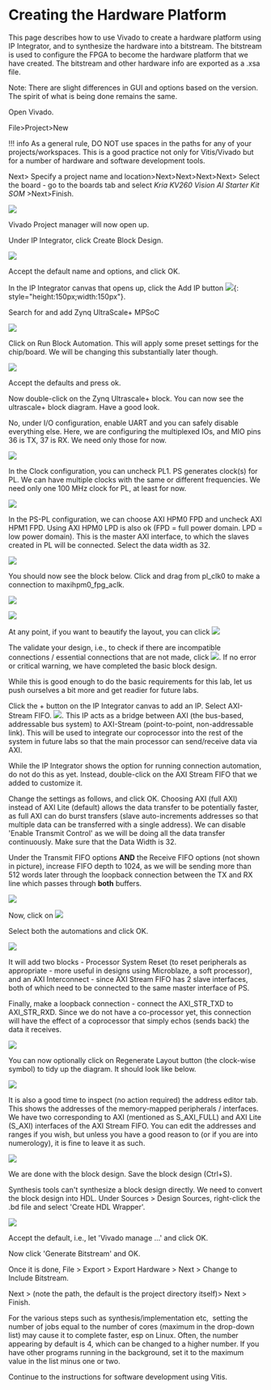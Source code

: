 # Creating the Hardware Platform

This page describes how to use Vivado to create a hardware platform using IP Integrator, and to synthesize the hardware into a bitstream. The bitstream is used to configure the FPGA to become the hardware platform that we have created. The bitstream and other hardware info are exported as a .xsa file.

Note: There are slight differences in GUI and options based on the version. The spirit of what is being done remains the same.

Open Vivado.

File>Project>New

!!! info
    As a general rule, DO NOT use spaces in the paths for any of your projects/workspaces. This is a good practice not only for Vitis/Vivado but for a number of hardware and software development tools.

Next> Specify a project name and location>Next>Next>Next>Next> Select the board - go to the boards tab and select _Kria KV260 Vision AI Starter Kit SOM_ >Next>Finish.

![](2_HW_Platform/image-53f27b35-da1e-4401-94f4-e1e6f0a6cd42.png)

Vivado Project manager will now open up.

Under IP Integrator, click Create Block Design.

![](2_HW_Platform/image-8b6fc968-dc4a-4a11-98e3-8709db5aea21.png)

Accept the default name and options, and click OK.

In the IP Integrator canvas that opens up, click the Add IP button ![](2_HW_Platform/image-720b68f3-683f-4172-8913-11078bf51624.png){: style="height:150px;width:150px"}.

Search for and add Zynq UltraScale+ MPSoC

![](2_HW_Platform/image-7e95ae81-c815-451a-b2a4-bd3e08512409.png)

Click on Run Block Automation. This will apply some preset settings for the chip/board. We will be changing this substantially later though.

![](2_HW_Platform/image-e3e81235-19d2-4727-93fd-ea15b0648f94.png)

Accept the defaults and press ok.

Now double-click on the Zynq Ultrascale+ block. You can now see the ultrascale+ block diagram. Have a good look.

No, under I/O configuration, enable UART and you can safely disable everything else. Here, we are configuring the multiplexed IOs, and MIO pins 36 is TX, 37 is RX. We need only those for now.

![](2_HW_Platform/image-1097b849-a084-4b21-beab-b69250623575.png)

In the Clock configuration, you can uncheck PL1. PS generates clock(s) for PL. We can have multiple clocks with the same or different frequencies. We need only one 100 MHz clock for PL, at least for now.

![](2_HW_Platform/image-51d05426-f83f-4968-9b88-77e1a381d58e.png)

In the PS-PL configuration, we can choose AXI HPM0 FPD and uncheck AXI HPM1 FPD. Using AXI HPM0 LPD is also ok (FPD = full power domain. LPD = low power domain). This is the master AXI interface, to which the slaves created in PL will be connected. Select the data width as 32.

![](2_HW_Platform/image-60ea203c-df1d-4b46-b97a-efed3e345936.png)

You should now see the block below. Click and drag from pl\_clk0 to make a connection to maxihpm0\_fpg\_aclk.

![](2_HW_Platform/image-92ca3ac3-516b-40af-8107-e9be6e077eca.png)

![](2_HW_Platform/image-29389a4d-2e5d-42f5-9cdc-8cf97d034d91.png)

At any point, if you want to beautify the layout, you can click ![](2_HW_Platform/image-f275af6d-6f12-4ca3-8dc8-3019a45c0fd3.png)

The validate your design, i.e., to check if there are incompatible connections / essential connections that are not made, click ![](2_HW_Platform/image-0f244179-cc3c-47cc-ac5f-3931d45460fc.png). If no error or critical warning, we have completed the basic block design.

While this is good enough to do the basic requirements for this lab, let us push ourselves a bit more and get readier for future labs.

Click the + button on the IP Integrator canvas to add an IP. Select AXI-Stream FIFO. ![](2_HW_Platform/image-7bf91aa5-2f4d-4cf5-ab81-a80f8805119e.png). This IP acts as a bridge between AXI (the bus-based, addressable bus system) to AXI-Stream (point-to-point, non-addressable link). This will be used to integrate our coprocessor into the rest of the system in future labs so that the main processor can send/receive data via AXI. 

While the IP Integrator shows the option for running connection automation, do not do this as yet. Instead, double-click on the AXI Stream FIFO that we added to customize it.

Change the settings as follows, and click OK. Choosing AXI (full AXI) instead of AXI Lite (default) allows the data transfer to be potentially faster, as full AXI can do burst transfers (slave auto-increments addresses so that multiple data can be transferred with a single address). We can disable 'Enable Transmit Control' as we will be doing all the data transfer continuously. Make sure that the Data Width is 32. 

Under the Transmit FIFO options **AND** the Receive FIFO options (not shown in picture), increase FIFO depth to 1024, as we will be sending more than 512 words later through the loopback connection between the TX and RX line which passes through **both** buffers.

![](2_HW_Platform/image-0eedde7a-d9bc-4c68-8686-509eaf919f54.png)

Now, click on ![](2_HW_Platform/image-0becaecd-02b6-4c5b-9082-9509979e895f.png)

Select both the automations and click OK. 

![](2_HW_Platform/image-202fd728-8df7-444b-be4f-b245ac9e0b98.png)

It will add two blocks - Processor System Reset (to reset peripherals as appropriate - more useful in designs using Microblaze, a soft processor), and an AXI Interconnect - since AXI Stream FIFO has 2 slave interfaces, both of which need to be connected to the same master interface of PS.

Finally, make a loopback connection - connect the AXI\_STR\_TXD to AXI\_STR\_RXD. Since we do not have a co-processor yet, this connection will have the effect of a coprocessor that simply echos (sends back) the data it receives.

![](2_HW_Platform/image-71e96a03-8315-4f5a-ad53-2fbf78e1d8da.png)

You can now optionally click on Regenerate Layout button (the clock-wise symbol) to tidy up the diagram. It should look like below.

![](2_HW_Platform/image-83ed6c64-ee32-4b4b-92c1-7270c79db2f3.png)

It is also a good time to inspect (no action required) the address editor tab. This shows the addresses of the memory-mapped peripherals / interfaces. We have two corresponding to AXI (mentioned as S\_AXI\_FULL) and AXI Lite (S\_AXI) interfaces of the AXI Stream FIFO. You can edit the addresses and ranges if you wish, but unless you have a good reason to (or if you are into numerology), it is fine to leave it as such.

![](2_HW_Platform/image-e365250c-832d-4c29-8c77-405d8cf5710e.png)

We are done with the block design. Save the block design (Ctrl+S).

Synthesis tools can't synthesize a block design directly. We need to convert the block design into HDL. Under Sources > Design Sources, right-click the .bd file and select 'Create HDL Wrapper'. 

![](2_HW_Platform/image-c898cdb2-83ba-495a-9b6d-4faad71d37ee.png)

Accept the default, i.e., let 'Vivado manage ...' and click OK.

Now click 'Generate Bitstream' and OK.

Once it is done, File > Export > Export Hardware > Next > Change to Include Bitstream.

Next > (note the path, the default is the project directory itself)> Next > Finish.

For the various steps such as synthesis/implementation etc,  setting the number of jobs equal to the number of cores (maximum in the drop-down list) may cause it to complete faster, esp on Linux. Often, the number appearing by default is 4, which can be changed to a higher number. If you have other programs running in the background, set it to the maximum value in the list minus one or two.

Continue to the instructions for software development using Vitis.
